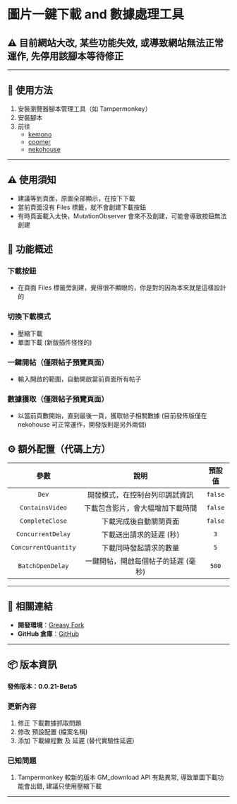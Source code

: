 # **圖片一鍵下載 and 數據處理工具**

## ⚠️ 目前網站大改, 某些功能失效, 或導致網站無法正常運作, 先停用該腳本等待修正

---

## **👻 使用方法**

1. 安裝瀏覽器腳本管理工具（如 Tampermonkey）
2. 安裝腳本
3. 前往
    - [kemono](https://kemono.su/)
    - [coomer](https://coomer.su/)
    - [nekohouse](https://nekohouse.su/)

---

## **⚠️ 使用須知**
- 建議等到頁面，原圖全部顯示，在按下下載
- 當前頁面沒有 Files 標籤，就不會創建下載按鈕
- 有時頁面載入太快，MutationObserver 會來不及創建，可能會導致按鈕無法創建


## **📜 功能概述**

### **下載按鈕**
- 在頁面 Files 標籤旁創建，覺得很不顯眼的，你是對的因為本來就是這樣設計的

### **切換下載模式**
- 壓縮下載
- 單圖下載 (新版插件怪怪的)

### **一鍵開帖（僅限帖子預覽頁面）**
- 輸入開啟的範圍，自動開啟當前頁面所有帖子

### **數據獲取（僅限帖子預覽頁面）**
- 以當前頁數開始，直到最後一頁，獲取帖子相關數據 (目前發佈版僅在 nekohouse 可正常運作，開發版則是另外兩個)


## **⚙️ 額外配置（代碼上方）**
| **參數** | **說明** | **預設值** |
| :----: | :----: | :----: |
| `Dev` | 開發模式，在控制台列印調試資訊 | `false` |
| `ContainsVideo` | 下載包含影片，會大幅增加下載時間 | `false` |
| `CompleteClose` | 下載完成後自動關閉頁面 | `false` |
| `ConcurrentDelay` | 下載送出請求的延遲 (秒) | `3` |
| `ConcurrentQuantity` | 下載同時發起請求的數量 | `5` |
| `BatchOpenDelay` | 一鍵開帖，開啟每個帖子的延遲 (毫秒) | `500` |

---

## **🔗 相關連結**

- **開發環境**：[Greasy Fork](https://greasyfork.org/zh-TW/users/989635-canaan-hs)  
- **GitHub 倉庫**：[GitHub](https://github.com/Canaan-HS/MonkeyScript/tree/main/KemerDownloader)

---

## **📦 版本資訊**

**發佈版本：0.0.21-Beta5** 

### **更新內容**
1. 修正 下載數據抓取問題
2. 修改 預設配置 (檔案名稱)
3. 添加 下載線程數 及 延遲 (替代實驗性延遲)

### **已知問題**
1. Tampermonkey 較新的版本 GM_download API 有點異常, 導致單圖下載功能會出錯, 建議只使用壓縮下載

---